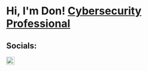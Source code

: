 <h1> Hi, I'm Don! <a href="https://www.linkedin.com/in/don-cowan/"> Cybersecurity Professional</a></h1>

<h2> Socials:</h2>

[<img align="left" alt="Don Cowan | LinkedIn" width="22px" src="https://cdn.jsdelivr.net/npm/simple-icons@v3/icons/linkedin.svg" />][linkedin]


[linkedin]: https://www.linkedin.com/in/don-cowan/


